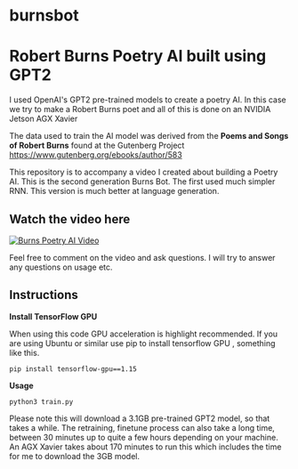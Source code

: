 # burnsbot
# Robert Burns Poetry AI built using GPT2

I used OpenAI's GPT2 pre-trained models to create a poetry AI. In this case we try to make a  Robert Burns poet and all of this is done on an NVIDIA Jetson AGX Xavier

The data used to train the AI model was derived from the **Poems and Songs of Robert Burns** found at the Gutenberg Project 
https://www.gutenberg.org/ebooks/author/583


This repository is to accompany a video I created about building a Poetry AI. This is the second generation Burns Bot. The first used much simpler RNN. This version is much better at language generation. 

## Watch the video here

[![Burns Poetry AI Video](https://img.youtube.com/vi/LjkubM5IIos/0.jpg)](https://www.youtube.com/watch?v=LjkubM5IIos)

Feel free to comment on the video and ask questions. I will try to answer any questions on usage etc. 

## Instructions

**Install TensorFlow GPU**

When using this code GPU acceleration is highlight recommended.  If you are using Ubuntu or similar use pip to install tensorflow GPU , something like this. 

`pip install tensorflow-gpu==1.15`

**Usage**

`python3 train.py`

Please note this will download a 3.1GB pre-trained GPT2 model, so that takes a while. The retraining, finetune process can also take a long time, between 30 minutes up to quite a few hours depending on your machine. An AGX Xavier takes about 170 minutes to run this which includes the time for me to download the 3GB model. 



